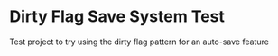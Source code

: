 # Dirty Flag Save System Test
 Test project to try using the dirty flag pattern for an auto-save feature
